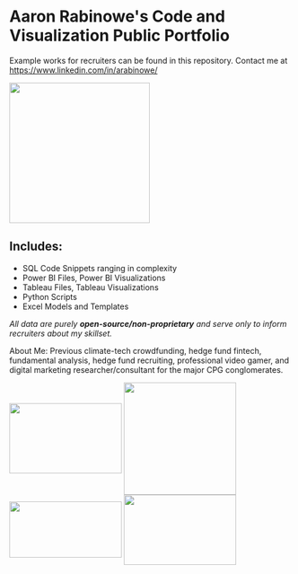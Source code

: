 # Aaron Rabinowe's Code and Visualization Public Portfolio 
Example works for recruiters can be found in this repository. Contact me at https://www.linkedin.com/in/arabinowe/ 
<p><img src="https://user-images.githubusercontent.com/29517585/211059284-e9ce08ad-d1c1-4fad-844f-724ea9b62add.jpg"  height="250" width="250"><br/></P>

## Includes:
- SQL Code Snippets ranging in complexity
- Power BI Files, Power BI Visualizations
- Tableau Files, Tableau Visualizations
- Python Scripts
- Excel Models and Templates

*All data are purely **open-source/non-proprietary** and serve only to inform recruiters about my skillset.*

About Me: Previous climate-tech crowdfunding, hedge fund fintech, fundamental analysis, hedge fund recruiting, professional video gamer, and digital marketing researcher/consultant for the major CPG conglomerates.

<a href="url"><img src="https://i0.wp.com/learn.onemonth.com/wp-content/uploads/2019/07/image2-1.png?w=600&ssl=1" align="center" height="125" width="200" ></a>
<a href="url"><img src="https://logodownload.org/wp-content/uploads/2019/10/python-logo-0.png" align="center" height="200" width="200" ></a>
<a href="url"><img src="https://cdn-dhhph.nitrocdn.com/YwrWfrMMnPrQoiMcCnngShsqFHLItupA/assets/static/optimized/rev-6e21eac/wp-content/uploads/2016/08/maxresdefaultreduced.jpg" align="center" height="100" width="200" ></a>
<a href="url"><img src="https://logos-world.net/wp-content/uploads/2021/10/Tableau-Logo-700x394.png" align="center" height="125" width="200" ></a>


